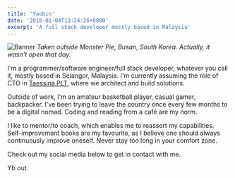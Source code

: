 ```yaml
---
title: 'Yaobin'
date: '2018-01-04T13:24:26+0800'
excerpt: 'A full stack developer mostly based in Malaysia'
---
```


![Banner](/YB.JPG "Taken outside Monster Pie, Busan, South Korea")
_Taken outside Monster Pie, Busan, South Korea. Actually, it wasn't open that day._

I'm a programmer/software engineer/full stack developer, whatever you call it, mostly based in Selangor, Malaysia. I'm currently assuming the role of CTO in [Taessina PLT](http://www.taessina.com), where we architect and build solutions.

Outside of work, I'm an amateur basketball player, casual gamer, backpacker. I've been trying to leave the country once every few months to be a digital nomad. Coding and reading from a café are my norm.

I like to mentor/to coach, which enables me to reassert my capabilities. Self-improvement books are my favourite, as I believe one should always continuously improve oneself. Never stay too long in your comfort zone.

Check out my social media below to get in contact with me.

Yb out.

